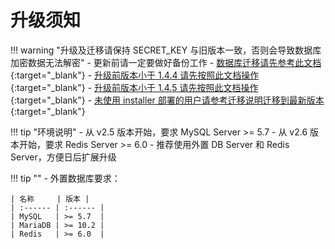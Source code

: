 # 升级须知
!!! warning "升级及迁移请保持 SECRET_KEY 与旧版本一致，否则会导致数据库加密数据无法解密"
    - 更新前请一定要做好备份工作
    - [数据库迁移请先参考此文档](old_version_upgrade/mariadb-mysql.md){:target="_blank"}
    - [升级前版本小于 1.4.4 请先按照此文档操作](old_version_upgrade/1.0.0-1.4.3.md){:target="_blank"}
    - [升级前版本小于 1.4.5 请先按照此文档操作](old_version_upgrade/1.4.4.md){:target="_blank"}
    - [未使用 installer 部署的用户请参考迁移说明迁移到最新版本](migration.md){:target="_blank"}

!!! tip "环境说明"
    - 从 v2.5 版本开始，要求 MySQL Server >= 5.7
    - 从 v2.6 版本开始，要求 Redis Server >= 6.0
    - 推荐使用外置 DB Server 和 Redis Server，方便日后扩展升级

!!! tip ""
    - 外置数据库要求：

    | 名称     | 版本 |
    | :------ | :------ |
    | MySQL   | >= 5.7  |
    | MariaDB | >= 10.2 |    
    | Redis   | >= 6.0  |

